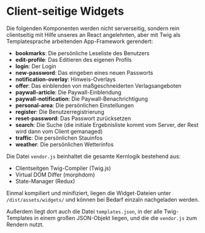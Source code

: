 # Client-seitige Widgets

Die folgenden Komponenten werden nicht serverseitig, sondern rein clientseitig mit Hilfe unseres an React angelehnten, aber mit Twig als Templatesprache arbeitenden App-Framework gerendert:

* __bookmarks__: Die persönliche Leseliste des Benutzers 
* __edit-profile__: Das Editieren des eigenen Profils
* __login__: Der Login
* __new-password__: Das eingeben eines neuen Passworts
* __notification-overlay__: Hinweis-Overlays
* __offer__: Das einblenden von maßgeschneiderten Verlagsangeboten
* __paywall-article__: Die Paywall-Einblendung
* __paywall-notification__: Die Paywall-Benachrichtigung
* __personal-area__: Die persönlichen Einstellungen
* __register__: Die Benutzerregistrierung
* __reset-password__: Das Passwort zurücksetzen
* __search__: Die Suche (die initiale Ergebnisliste kommt vom Server, der Rest wird dann vom Client gemanaged)
* __traffic__: Die persönlichen Stauinfos
* __weather__: Die persönlichen Wetterinfos

Die Datei `vendor.js` beinhaltet die gesamte Kernlogik bestehend aus:

* Clientseitgen Twig-Compiler (Twig.js)
* Virtual DOM Differ (morphdom)
* State-Manager (Redux)

Einmal kompiliert und minifiziert, liegen die Widget-Dateien unter `/dist/assets/widgets/` und können bei Bedarf einzaln nachgeladen werden.

Außerdem liegt dort auch die Datei `templates.json`, in der alle Twig-Templates in einem großen JSON-Objekt liegen, und die die `vendor.js` zum Rendern nutzt.

